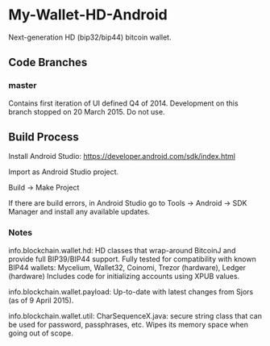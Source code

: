 # My-Wallet-HD-Android

Next-generation HD (bip32/bip44) bitcoin wallet. 

## Code Branches 

### master

Contains first iteration of UI defined Q4 of 2014. Development on this branch stopped on 20 March 2015. Do not use.

## Build Process

Install Android Studio: https://developer.android.com/sdk/index.html

Import as Android Studio project.

Build -> Make Project

If there are build errors, in Android Studio go to Tools -> Android -> SDK Manager and install any available updates.

### Notes

info.blockchain.wallet.hd: HD classes that wrap-around BitcoinJ and provide full BIP39/BIP44 support. Fully tested for compatibility with known BIP44 wallets: Mycelium, Wallet32, Coinomi, Trezor (hardware), Ledger (hardware) Includes code for initializing accounts using XPUB values.

info.blockchain.wallet.payload: Up-to-date with latest changes from Sjors (as of 9 April 2015).

info.blockchain.wallet.util: CharSequenceX.java: secure string class that can be used for password, passphrases, etc. Wipes its memory space when going out of scope.

